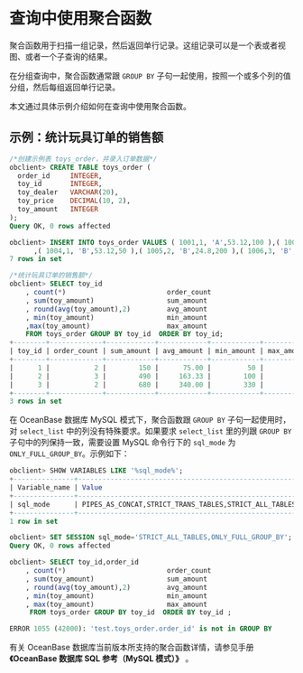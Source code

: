 # 查询中使用聚合函数

聚合函数用于扫描一组记录，然后返回单行记录。这组记录可以是一个表或者视图、或者一个子查询的结果。

在分组查询中，聚合函数通常跟 `GROUP BY` 子句一起使用，按照一个或多个列的值分组，然后每组返回单行记录。

本文通过具体示例介绍如何在查询中使用聚合函数。

## 示例：统计玩具订单的销售额

```sql
/*创建示例表 toys_order，并录入订单数据*/
obclient> CREATE TABLE toys_order (
  order_id     INTEGER,
  toy_id       INTEGER,
  toy_dealer   VARCHAR(20),
  toy_price    DECIMAL(10, 2),
  toy_amount   INTEGER  
);
Query OK, 0 rows affected

obclient> INSERT INTO toys_order VALUES ( 1001,1, 'A',53.12,100 ),( 1002,2, 'A',24.8,190 ),( 1003,3, 'A',19.9,330)
      ,( 1004,1, 'B',53.12,50 ),( 1005,2, 'B',24.8,200 ),( 1006,3, 'B',19.9,350 ),( 1007,2, 'A',24.8,100 );
7 rows in set

/*统计玩具订单的销售额*/
obclient> SELECT toy_id
    , count(*)                         order_count
    , sum(toy_amount)                  sum_amount
    , round(avg(toy_amount),2)         avg_amount
    , min(toy_amount)                  min_amount
    ,max(toy_amount)                   max_amount
    FROM toys_order GROUP BY toy_id  ORDER BY toy_id;
+--------+-------------+------------+------------+------------+------------+
| toy_id | order_count | sum_amount | avg_amount | min_amount | max_amount |
+--------+-------------+------------+------------+------------+------------+
|      1 |           2 |        150 |      75.00 |         50 |        100 |
|      2 |           3 |        490 |     163.33 |        100 |        200 |
|      3 |           2 |        680 |     340.00 |        330 |        350 |
+--------+-------------+------------+------------+------------+------------+
3 rows in set
```

在 OceanBase 数据库 MySQL 模式下，聚合函数跟 `GROUP BY` 子句一起使用时，对 `select_list` 中的列没有特殊要求。如果要求 `select_list` 里的列跟 `GROUP BY` 子句中的列保持一致，需要设置 MySQL 命令行下的 `sql_mode` 为 `ONLY_FULL_GROUP_BY`。示例如下：

```sql
obclient> SHOW VARIABLES LIKE '%sql_mode%';
+---------------+-------------------------------------------------------+
| Variable_name | Value                                                 |
+---------------+-------------------------------------------------------+
| sql_mode      | PIPES_AS_CONCAT,STRICT_TRANS_TABLES,STRICT_ALL_TABLES |
+---------------+-------------------------------------------------------+
1 row in set 

obclient> SET SESSION sql_mode='STRICT_ALL_TABLES,ONLY_FULL_GROUP_BY';                                                                                                                                    Query OK, 0 rows affected (0.00 sec)
Query OK, 0 rows affected

obclient> SELECT toy_id,order_id
    , count(*)                         order_count
    , sum(toy_amount)                  sum_amount
    , round(avg(toy_amount),2)         avg_amount
    , min(toy_amount)                  min_amount
    , max(toy_amount)                  max_amount
     FROM toys_order GROUP BY toy_id  ORDER BY toy_id ;

ERROR 1055 (42000): 'test.toys_order.order_id' is not in GROUP BY
```

有关 OceanBase 数据库当前版本所支持的聚合函数详情，请参见手册 **《OceanBase 数据库 SQL 参考（MySQL 模式）》** 。
